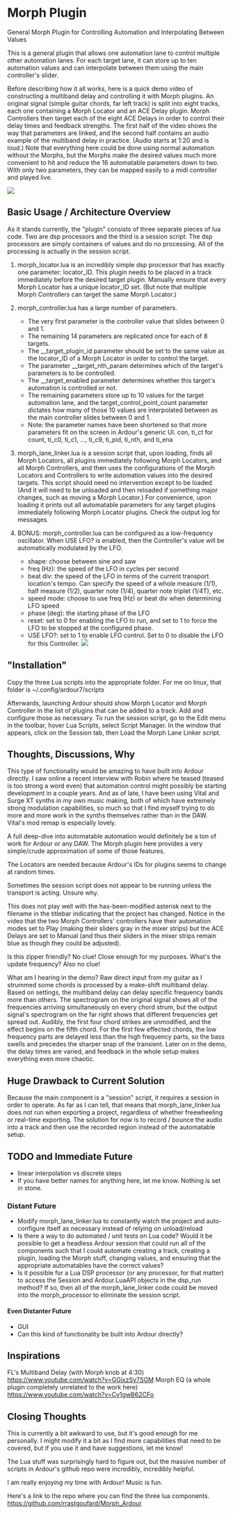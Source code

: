 
# Morph Plugin

General Morph Plugin for Controlling Automation and Interpolating Between Values
 
This is a general plugin that allows one automation lane to control multiple other automation lanes.  For each target lane, it can store up to ten automation values and can interpolate between them using the main controller's slider.

Before describing how it all works, here is a quick demo video of constructing a multiband delay and controlling it with Morph plugins.  An original signal (simple guitar chords, far left track) is split into eight tracks, each one containing a Morph Locator and an ACE Delay plugin.  Morph Controllers then target each of the eight ACE Delays in order to control their delay times and feedback strengths.  The first half of the video shows the way that parameters are linked, and the second half contains an audio example of the multiband delay in practice.  (Audio starts at 1:20 and is loud.)  Note that everything here could be done using normal automation without the Morphs, but the Morphs make the desired values much more convenient to hit and reduce the 16 automatable parameters down to two.  With only two parameters, they can be mapped easily to a midi controller and played live.

[![](https://img.youtube.com/vi/5uT9pQQBtcI/0.jpg)](https://youtu.be/5uT9pQQBtcI "Morph Plugin for Ardour")

## Basic Usage / Architecture Overview

As it stands currently, the "plugin" consists of three separate pieces of lua code.  Two are dsp processors and the third is a session script.  The dsp processors are simply containers of values and do no processing.  All of the processing is actually in the session script.  

1.  morph_locator.lua is an incredibly simple dsp processor that has exactly one parameter: locator_ID.  This plugin needs to be placed in a track immediately before the desired target plugin.  Manually ensure that every Morph Locator has a unique locator_ID set.  (But note that multiple Morph Controllers can target the same Morph Locator.)

2.  morph_controller.lua has a large number of parameters.  
    - The very first parameter is the controller value that slides between 0 and 1.  
    - The remaining 14 parameters are replicated once for each of 8 targets.  
    - The __target_plugin_id parameter should be set to the same value as the locator_ID of a Morph Locator in order to control the target.  
    - The parameter __target_nth_param determines which of the target's parameters is to be controlled.  
    - The __target_enabled parameter determines whether this target's automation is controlled or not.  
    - The remaining parameters store up to 10 values for the target automation lane, and the target_control_point_count parameter dictates how many of those 10 values are interpolated between as the main controller slides between 0 and 1.
    - Note: the parameter names have been shortened so that more parameters fit on the screen in Ardour's generic UI.  con, ti_ct for count, ti_c0, ti_c1, ..., ti_c9, ti_pid, ti_nth, and ti_ena

3.  morph_lane_linker.lua is a session script that, upon loading, finds all Morph Locators, all plugins immediately following Morph Locators, and all Morph Controllers, and then uses the configurations of the Morph Locators and Controllers to write automation values into the desired targets.  This script should need no intervention except to be loaded.  (And it will need to be unloaded and then reloaded if something major changes, such as moving a Morph Locator.)  For convenience, upon loading it prints out all automatable parameters for any target plugins immediately following Morph Locator plugins.  Check the output log for messages.

4.  BONUS: morph_controller.lua can be configured as a low-frequency oscillator.  When USE LFO? is enabled, then the Controller's value will be automatically modulated by the LFO.
    - shape: choose between sine and saw
    - freq (Hz): the speed of the LFO in cycles per second
    - beat div: the speed of the LFO in terms of the current transport location's tempo.  Can specify the speed of a whole measure (1/1), half measure (1/2), quarter note (1/4), quarter note triplet (1/4T), etc.
    - speed mode: choose to use freq (Hz) or beat div when determining LFO speed
    - phase (deg): the starting phase of the LFO
    - reset: set to 0 for enabling the LFO to run, and set to 1 to force the LFO to be stopped at the configured phase.
    - USE LFO?: set to 1 to enable LFO control.  Set to 0 to disable the LFO for this Controller.
[![](https://img.youtube.com/vi/JN4jlhjcwRE/0.jpg)](https://youtu.be/JN4jlhjcwRE "Morph Controller with LFO for Ardour")

## "Installation"

Copy the three Lua scripts into the appropriate folder.  For me on linux, that folder is ~/.config/ardour7/scripts

Afterwards, launching Ardour should show Morph Locator and Morph Controller in the list of plugins that can be added to a track.  Add and configure those as necessary.  To run the session script, go to the Edit menu in the toolbar, hover Lua Scripts, select Script Manager.  In the window that appears, click on the Session tab, then Load the Morph Lane Linker script.

## Thoughts, Discussions, Why

This type of functionality would be amazing to have built into Ardour directly.  I saw online a recent interview with Robin where he teased (teased is too strong a word even) that automation control might possibly be starting development in a couple years.  And as of late, I have been using Vital and Surge XT synths in my own music making, both of which have extremely strong modulation capabilities, so much so that I find myself trying to do more and more work in the synths themselves rather than in the DAW.  Vital's mod remap is especially lovely.

A full deep-dive into automatable automation would definitely be a ton of work for Ardour or any DAW.  The Morph plugin here provides a very simple/crude approximation of some of those features.

The Locators are needed because Ardour's IDs for plugins seems to change at random times.

Sometimes the session script does not appear to be running unless the transport is acting.  Unsure why.

This does not play well with the has-been-modified asterisk next to the filename in the titlebar indicating that the project has changed.  Notice in the video that the two Morph Controllers' controllers have their automation modes set to Play (making their sliders gray in the mixer strips) but the ACE Delays are set to Manual (and thus their sliders in the mixer strips remain blue as though they could be adjusted).

Is this zipper friendly?  No clue!  Close enough for my purposes.  What's the update frequency?  Also no clue!

What am I hearing in the demo?  Raw direct input from my guitar as I strummed some chords is processed by a make-shift multiband delay.  Based on settings, the multiband delay can delay specific frequency bands more than others.  The spectrogram on the original signal shows all of the frequencies arriving simultaneously on every chord strum, but the output signal's spectrogram on the far right shows that different frequencies get spread out.  Audibly, the first four chord strikes are unmodified, and the effect begins on the fifth chord.  For the first few effected chords, the low frequency parts are delayed less than the high frequency parts, so the bass swells and precedes the sharper snap of the transient.  Later on in the demo, the delay times are varied, and feedback in the whole setup makes everything even more chaotic.

## Huge Drawback to Current Solution

Because the main component is a "session" script, it requires a session in order to operate.  As far as I can tell, that means that morph_lane_linker.lua does not run when exporting a project, regardless of whether freewheeling or real-time exporting.  The solution for now is to record / bounce the audio into a track and then use the recorded region instead of the automatable setup.

## TODO and Immediate Future

- linear interpolation vs discrete steps
- If you have better names for anything here, let me know.  Nothing is set in stone.

### Distant Future

- Modify morph_lane_linker.lua to constantly watch the project and auto-configure itself as necessary instead of relying on unload/reload
- Is there a way to do automated / unit tests on Lua code?  Would it be possible to get a headless Ardour session that could run all of the components such that I could automate creating a track, creating a plugin, loading the Morph stuff, changing values, and ensuring that the appropriate automatables have the correct values?
- Is it possible for a Lua DSP processor (or any processor, for that matter) to access the Session and Ardour.LuaAPI objects in the dsp_run method?  If so, then all of the morph_lane_linker code could be moved into the morph_processor to eliminate the session script.

#### Even Distanter Future

- GUI
- Can this kind of functionality be built into Ardour directly?

## Inspirations

FL's Multiband Delay (with Morph knob at 4:30) https://www.youtube.com/watch?v=GGixzSy7SGM
Morph EQ (a whole plugin completely unrelated to the work here) https://www.youtube.com/watch?v=Cy1gwB62CFo

## Closing Thoughts

This is currently a bit awkward to use, but it's good enough for me personally.  I might modify it a bit as I find more capabilities that need to be covered, but if you use it and have suggestions, let me know!

The Lua stuff was surprisingly hard to figure out, but the massive number of scripts in Ardour's github repo were incredibly, incredibly helpful.

I am really enjoying my time with Ardour!  Music is fun.

Here's a link to the repo where you can find the three lua components.  https://github.com/rrastgoufard/Morph_Ardour
